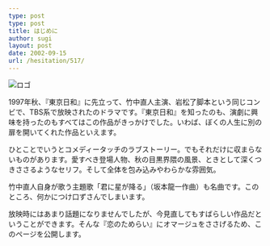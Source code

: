 ```yaml
---
type: post
type: post
title: はじめに
author: sugi
layout: post
date: 2002-09-15
url: /hesitation/517/
---
```

<div class="photo">
  <img src="/images/hesitation.png" alt="ロゴ" />
</div>

1997年秋、『東京日和』に先立って、竹中直人主演、岩松了脚本という同じコンビで、TBS系で放映されたのドラマです。『東京日和』を知ったのも、演劇に興味を持ったのもすべてはこの作品がきっかけでした。いわば、ぼくの人生に別の扉を開いてくれた作品といえます。

ひとことでいうとコメディータッチのラブストーリー。でもそれだけに収まらないものがあります。愛すべき登場人物、秋の目黒界隈の風景、ときとして深くつきささるようなセリフ。そして全体を包み込みやわらかな雰囲気。

竹中直人自身が歌う主題歌「君に星が降る」（坂本龍一作曲）も名曲です。このところ、何かにつけ口ずさんでしまいます。

放映時にはあまり話題になりませんでしたが、今見直してもすばらしい作品だということができます。そんな『恋のためらい』にオマージュをささげるため、このページを公開します。